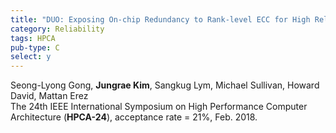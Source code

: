 ```yaml
---
title: "DUO: Exposing On-chip Redundancy to Rank-level ECC for High Reliability"
category: Reliability
tags: HPCA
pub-type: C
select: y
---
```


Seong-Lyong Gong, **Jungrae Kim**, Sangkug Lym, Michael Sullivan, Howard David, Mattan Erez<br>
The 24th IEEE International Symposium on High Performance Computer Architecture (**HPCA-24**), acceptance rate = 21%, Feb. 2018.

